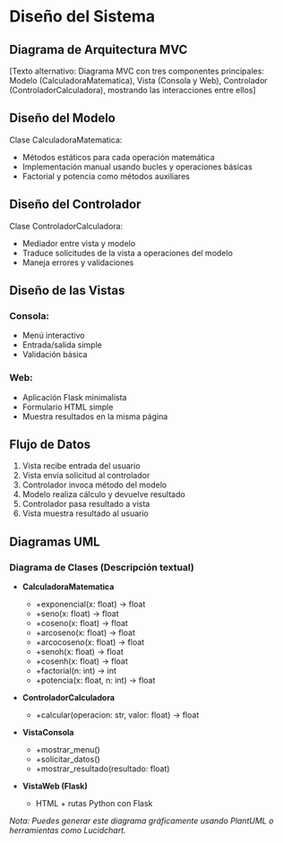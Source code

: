 
# Diseño del Sistema

## Diagrama de Arquitectura MVC
[Texto alternativo: Diagrama MVC con tres componentes principales: Modelo (CalculadoraMatematica), Vista (Consola y Web), Controlador (ControladorCalculadora), mostrando las interacciones entre ellos]

## Diseño del Modelo
Clase CalculadoraMatematica:

- Métodos estáticos para cada operación matemática
- Implementación manual usando bucles y operaciones básicas
- Factorial y potencia como métodos auxiliares

## Diseño del Controlador
Clase ControladorCalculadora:

- Mediador entre vista y modelo
- Traduce solicitudes de la vista a operaciones del modelo
- Maneja errores y validaciones

## Diseño de las Vistas

### Consola:
- Menú interactivo
- Entrada/salida simple
- Validación básica

### Web:
- Aplicación Flask minimalista
- Formulario HTML simple
- Muestra resultados en la misma página

## Flujo de Datos
1. Vista recibe entrada del usuario
2. Vista envía solicitud al controlador
3. Controlador invoca método del modelo
4. Modelo realiza cálculo y devuelve resultado
5. Controlador pasa resultado a vista
6. Vista muestra resultado al usuario

## Diagramas UML

### Diagrama de Clases (Descripción textual)
- **CalculadoraMatematica**
  - +exponencial(x: float) → float
  - +seno(x: float) → float
  - +coseno(x: float) → float
  - +arcoseno(x: float) → float
  - +arcocoseno(x: float) → float
  - +senoh(x: float) → float
  - +cosenh(x: float) → float
  - +factorial(n: int) → int
  - +potencia(x: float, n: int) → float

- **ControladorCalculadora**
  - +calcular(operacion: str, valor: float) → float

- **VistaConsola**
  - +mostrar_menu()
  - +solicitar_datos()
  - +mostrar_resultado(resultado: float)

- **VistaWeb (Flask)**
  - HTML + rutas Python con Flask

_Nota: Puedes generar este diagrama gráficamente usando PlantUML o herramientas como Lucidchart._
